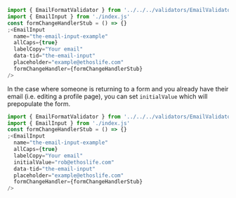 ```jsx
import { EmailFormatValidator } from '../../../validators/EmailValidator'
import { EmailInput } from './index.js'
const formChangeHandlerStub = () => {}
;<EmailInput
  name="the-email-input-example"
  allCaps={true}
  labelCopy="Your email"
  data-tid="the-email-input"
  placeholder="example@ethoslife.com"
  formChangeHandler={formChangeHandlerStub}
/>
```

In the case where someone is returning to a form and you already have their email (i.e. editing a profile page), you can set `initialValue` which will prepopulate the form.

```jsx
import { EmailFormatValidator } from '../../../validators/EmailValidator'
import { EmailInput } from './index.js'
const formChangeHandlerStub = () => {}
;<EmailInput
  name="the-email-input-example"
  allCaps={true}
  labelCopy="Your email"
  initialValue="rob@ethoslife.com"
  data-tid="the-email-input"
  placeholder="example@ethoslife.com"
  formChangeHandler={formChangeHandlerStub}
/>
```
